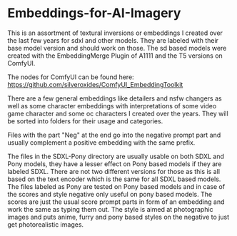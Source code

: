 # Embeddings-for-AI-Imagery
This is an assortment of textural inversions or embeddings I created over the last few years for sdxl and other models. They are labeled with their base model version and should work on those. The sd based models were created with the EmbeddingMerge Plugin of A1111 and the T5 versions on ComfyUI.

The nodes for ComfyUI can be found here: https://github.com/silveroxides/ComfyUI_EmbeddingToolkit

There are a few general embeddings like detailers and nsfw changers as well as some character embeddings with interpretations of some video game character and some oc characters I created over the years. They will be sorted into folders for their usage and categories.

Files with the part "Neg" at the end go into the negative prompt part and usually complement a positive embedding with the same prefix.

The files in the SDXL-Pony directory are usually usable on both SDXL and Pony models, they have a lesser effect on Pony based models if they are labeled SDXL. There are not two different versions for those as this is all based on the text encoder which is the same for all SDXL based models. The files labeled as Pony are tested on Pony based models and in case of the scores and style negative only useful on pony based models. The scores are just the usual score prompt parts in form of an embedding and work the same as typing them out. The style is aimed at photographic images and puts anime, furry and pony based styles on the negative to just get photorealistic images.